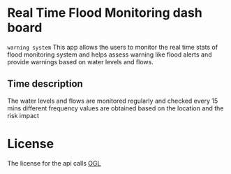 # Real Time Flood Monitoring dash board

`warning system` This app allows the users to monitor the real time stats of flood monitoring system and helps assess warning like flood alerts and provide warnings based on water levels and flows.

## Time description 

The water levels and flows are monitored regularly and checked every 15 mins different frequency values are obtained based on the location and the risk impact 

# License
The license for the api calls [OGL](https://www.nationalarchives.gov.uk/doc/open-government-licence/version/3/)


